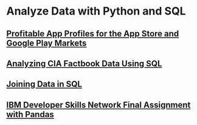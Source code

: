 # Analyze Data with Python and SQL 

## [Profitable App Profiles for the App Store and Google Play Markets](./python/Profitable_App_Profiles_for_the_App_Store_and_Google_Play_Markets.ipynb)

## [Analyzing CIA Factbook Data Using SQL](./sql/CIAFactbook.ipynb)

## [Joining Data in SQL](./sql/JoiningDatainSQL.ipynb)


## [IBM Developer Skills Network Final Assignment with Pandas](./finalassignment.ipynb)
